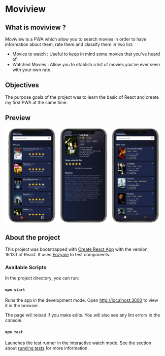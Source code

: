 # Moviview

## What is moviview ?

Moviview is a PWA which allow you to search movies in order to have information about them, rate them and classify them in two list:

- Movies to watch : Useful to keep in mind some movies that you've heard of.
- Watched Movies : Allow you to etablish a list of movies you've ever seen with your own rate.

## Objectives

The purpose goals of the project was to learn the basic of React and create my first PWA at the same time.

## Preview

![Mockup](src/shared/images/mockup.png)

## About the project

This project was bootstrapped with [Create React App](https://github.com/facebook/create-react-app) with the version 16.13.1 of React.
It uses [Enzyme](https://github.com/enzymejs/enzyme) to test components.

### Available Scripts

In the project directory, you can run:

#### `npm start`

Runs the app in the development mode.
Open [http://localhost:3000](http://localhost:3000) to view it in the browser.

The page will reload if you make edits.
You will also see any lint errors in the console.

#### `npm test`

Launches the test runner in the interactive watch mode.
See the section about [running tests](https://facebook.github.io/create-react-app/docs/running-tests) for more information.
